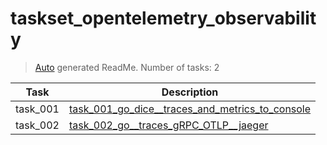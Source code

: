 # taskset_opentelemetry_observability

> [Auto](https://github.com/codeaprendiz/learn_fullstack/blob/main/home/php/intermediate/taskset_intermediate_php/task_004_createGlobalMarkdownTable/generate-readme.php) generated ReadMe. Number of tasks: 2

| Task     | Description                                                                                                                            |
|----------|----------------------------------------------------------------------------------------------------------------------------------------|
| task_001 | [task_001_go_dice__traces_and_metrics_to_console](taskset_opentelemetry_observability/task_001_go_dice__traces_and_metrics_to_console) |
| task_002 | [task_002_go__traces_gRPC_OTLP__jaeger](taskset_opentelemetry_observability/task_002_go__traces_gRPC_OTLP__jaeger)                     |
